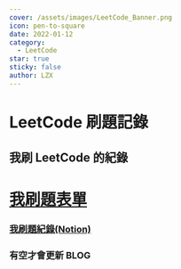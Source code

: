 ```yaml
---
cover: /assets/images/LeetCode_Banner.png
icon: pen-to-square
date: 2022-01-12
category:
  - LeetCode
star: true
sticky: false
author: LZX
---
```


# LeetCode 刷題記錄

## 我刷 LeetCode 的紀錄

# [我刷題表單](https://www.teamblind.com/post/New-Year-Gift---Curated-List-of-Top-75-LeetCode-Questions-to-Save-Your-Time-OaM1orEU)<HopeIcon icon="table" color="CornflowerBlue" />

### [我刷題紀錄(Notion)](https://puzzling-earthworm-7bb.notion.site/LeetCode-4022902bee3c4f73b5b825fce831d78c?pvs=4)

### 有空才會更新 BLOG
